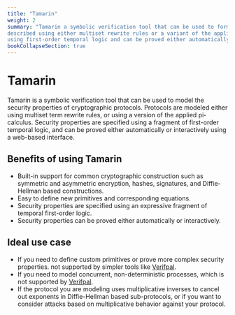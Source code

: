 ```yaml
---
title: "Tamarin"
weight: 2
summary: "Tamarin a symbolic verification tool that can be used to formally model security protocols. Protocols are
described using either multiset rewrite rules or a variant of the applied pi-calculus. Security properties are modeled
using first-order temporal logic and can be proved either automatically or interactively."
bookCollapseSection: true
---
```


# Tamarin

Tamarin is a symbolic verification tool that can be used to model the security properties of cryptographic protocols.
Protocols are modeled either using multiset term rewrite rules, or using a version of the applied pi-calculus.  Security
properties are specified using a fragment of first-order temporal logic, and can be proved either automatically or
interactively using a web-based interface.

## Benefits of using Tamarin

- Built-in support for common cryptographic construction such as symmetric and
  asymmetric encryption, hashes, signatures, and Diffie-Hellman based constructions.
- Easy to define new primitives and corresponding equations.
- Security properties are specified using an expressive fragment of temporal
  first-order logic.
- Security properties can be proved either automatically or interactively.

## Ideal use case

- If you need to define custom primitives or prove more complex security properties.
  not supported by simpler tools like [Verifpal](https://verifpal.com).
- If you need to model concurrent, non-deterministic processes, which is not supported by
  [Verifpal](https://verifpal.com).
- If the protocol you are modeling uses multiplicative inverses to cancel out
  exponents in Diffie-Hellman based sub-protocols, or if you want to consider
  attacks based on multiplicative behavior against your protocol.
